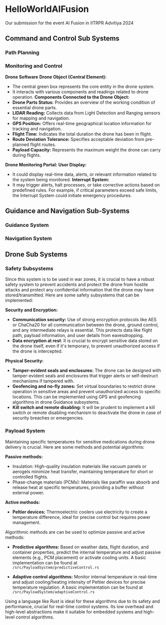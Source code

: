 # HelloWorldAIFusion
Our submission for the event AI Fusion in IITRPR Advitiya 2024 

## Command and Control Sub Systems
### Path Planning 

### Monitoring and Control
**Drone Software**
**Drone Object (Central Element):**
- The central green box represents the core entity in the drone system.
- It interacts with various components and readings related to drone operation.
**Components Connected to the Drone Object:**
- **Drone Parts Status:** Provides an overview of the working condition of essential drone parts.
- **LIDAR Reading:** Collects data from Light Detection and Ranging sensors for mapping and navigation.
- **GPS Position:** Offers real-time geographical location information for tracking and navigation.
- **Flight Time:** Indicates the total duration the drone has been in flight.
- **Route Deviation Tolerance:** Specifies acceptable deviation from pre-planned flight routes.
- **Payload Capacity:** Represents the maximum weight the drone can carry during flights.

**Drone Monitoring Portal:**
**User Display:**
- It could display real-time data, alerts, or relevant information related to the system being monitored.
**Interrupt System:**
- It may trigger alerts, halt processes, or take corrective actions based on predefined rules. For example, if critical parameters exceed safe limits, the Interrupt System could initiate emergency procedures.
## Guidance and Navigation Sub-Systems

### Guidance System

### Navigation System

## Drone Sub Systems

### Safety Subsystems
Since this system is to be used in war zones, it is crucial to have a robust safety system to prevent accidents and protect the drone from hostile attacks and protect any confidential information that the drone may have stored/transmitted. Here are some safety subsystems that can be implemented:

**Security and Encryption:**

- **Communication security:** Use of strong encryption protocols like AES or ChaCha20 for all communication between the drone, ground control, and any intermediate relays is essential. This protects data like flight path, payload information, and user details from eavesdropping.
- **Data encryption at rest**: It is crucial to encrypt sensitive data stored on the drone itself, even if it's temporary, to prevent unauthorized access if the drone is intercepted.

**Physical Security:**

- **Tamper-evident seals and enclosures:** The drone can be designed with tamper-evident seals and enclosures that trigger alerts or self-destruct mechanisms if tampered with.
- **Geofencing and no-fly zones:** Set virtual boundaries to restrict drone operation in sensitive areas and prevent unauthorized access to specific locations. This can be implemented using GPS and geofencing algorithms in drone Guidance subsystems.
- **Kill switch and remote disabling:** It will be prudent to implement a kill switch or remote disabling mechanism to deactivate the drone in case of security breaches or emergencies.

### Payload System
Maintaining specific temperatures for sensitive medications during drone delivery is crucial. Here are some methods and potential algorithms:

**Passive methods:**
- Insulation: High-quality insulation materials like vacuum panels or aerogels minimize heat transfer, maintaining temperature for short or controlled flights.
- Phase-change materials (PCMs): Materials like paraffin wax absorb and release heat at specific temperatures, providing a buffer without external power.

**Active methods:**

- **Peltier devices:** Thermoelectric coolers use electricity to create a temperature difference, ideal for precise control but requires power management.

Algorithmic methods are can be used to optimize passive and active methods:

- **Predictive algorithms:** Based on weather data, flight duration, and container properties, predict the internal temperature and adjust passive elements (e.g., PCM placement) or activate cooling units. A basic implementation can be found at `/src/PayloadSystem/predictiveControl.rs`

- **Adaptive control algorithms:** Monitor internal temperature in real-time and adjust cooling/heating intensity of Peltier devices for precise temperature regulation. A basic implementation can be found at `/src/PayloadSystem/adaptiveControl.rs`

Using a language like Rust is ideal for these algorithms due to its safety and performance, crucial for real-time control systems. Its low overhead and high-level abstractions make it suitable for embedded systems and high-level control algorithms.

